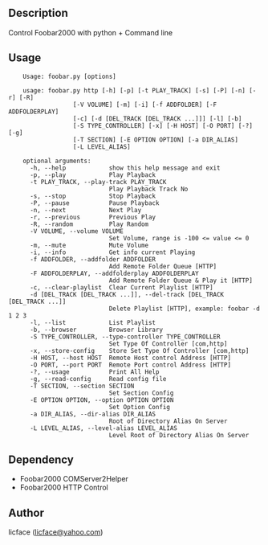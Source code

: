 Description
----------------------
Control Foobar2000 with python + Command line

Usage
-----------
		Usage: foobar.py [options]

		usage: foobar.py http [-h] [-p] [-t PLAY_TRACK] [-s] [-P] [-n] [-r] [-R]
                      [-V VOLUME] [-m] [-i] [-f ADDFOLDER] [-F ADDFOLDERPLAY]
                      [-c] [-d [DEL_TRACK [DEL_TRACK ...]]] [-l] [-b]
                      [-S TYPE_CONTROLLER] [-x] [-H HOST] [-O PORT] [-?] [-g]
                      [-T SECTION] [-E OPTION OPTION] [-a DIR_ALIAS]
                      [-L LEVEL_ALIAS]

		optional arguments:
		  -h, --help            show this help message and exit
		  -p, --play            Play Playback
		  -t PLAY_TRACK, --play-track PLAY_TRACK
		                        Play Playback Track No
		  -s, --stop            Stop Playback
		  -P, --pause           Pause Playback
		  -n, --next            Next Play
		  -r, --previous        Previous Play
		  -R, --random          Play Random
		  -V VOLUME, --volume VOLUME
		                        Set Volume, range is -100 <= value <= 0
		  -m, --mute            Mute Volume
		  -i, --info            Get info current Playing
		  -f ADDFOLDER, --addfolder ADDFOLDER
		                        Add Remote Folder Queue [HTTP]
		  -F ADDFOLDERPLAY, --addfolderplay ADDFOLDERPLAY
		                        Add Remote Folder Queue & Play it [HTTP]
		  -c, --clear-playlist  Clear Current Playlist [HTTP]
		  -d [DEL_TRACK [DEL_TRACK ...]], --del-track [DEL_TRACK [DEL_TRACK ...]]
		                        Delete Playlist [HTTP], example: foobar -d 1 2 3
		  -l, --list            List Playlist
		  -b, --browser         Browser Library
		  -S TYPE_CONTROLLER, --type-controller TYPE_CONTROLLER
		                        Set Type Of Controller [com,http]
		  -x, --store-config    Store Set Type Of Controller [com,http]
		  -H HOST, --host HOST  Remote Host control Address [HTTP]
		  -O PORT, --port PORT  Remote Port control Address [HTTP]
		  -?, --usage           Print All Help
		  -g, --read-config     Read config file
		  -T SECTION, --section SECTION
		                        Set Section Config
		  -E OPTION OPTION, --option OPTION OPTION
		                        Set Option Config
		  -a DIR_ALIAS, --dir-alias DIR_ALIAS
		                        Root of Directory Alias On Server
		  -L LEVEL_ALIAS, --level-alias LEVEL_ALIAS
		                        Level Root of Directory Alias On Server


Dependency
------------------
+ Foobar2000 COMServer2Helper
+ Foobar2000 HTTP Control

Author
-----------
licface (licface@yahoo.com)
